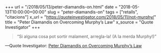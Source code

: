 +++
url = "/2018/05/13/peter-diamandis-on.html"
date = "2018-05-13T10:00:00+00:00"
slug = "peter-diamandis-on"
tags = ["retalls", "citacions"]
x_url = "https://quoteinvestigator.com/2018/05/11/not-murphy/"
title = "Peter Diamandis on Overcoming Murphy’s Law"
x_source = "Quote Investigator"
+++

> “Si alguna cosa pot sortir malament, arregla-la! (A la merda Murphy!)”

—Quote Investigator: [Peter Diamandis on Overcoming Murphy’s Law](https://quoteinvestigator.com/2018/05/11/not-murphy/)
